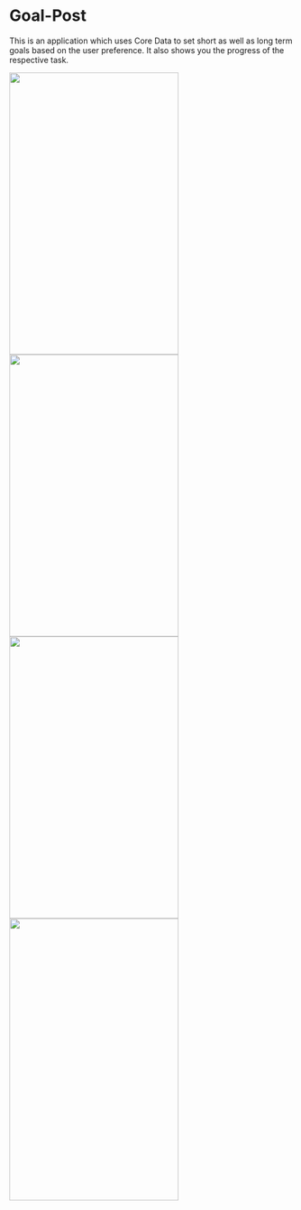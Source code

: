 # Goal-Post

This is an application which uses Core Data to set short as well as long term goals based on the user preference. It also shows you the progress of the respective task.

<a href="url"><img src="https://vgy.me/t0TVso.png" align="left" height="500" width="300" ></a>

<a href="url"><img src="https://vgy.me/Rj8VvZ.png" align="left" height="500" width="300" ></a>

<a href="url"><img src="https://vgy.me/3A9rrg.png" align="left" height="500" width="300" ></a>

<a href="url"><img src="https://vgy.me/vFsFIf.png" align="left" height="500" width="300" ></a>
